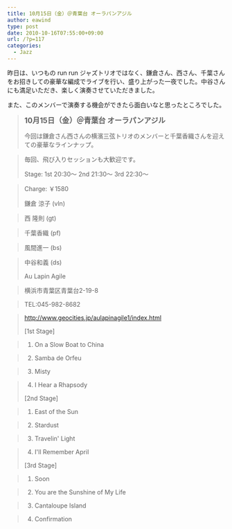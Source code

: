 ```yaml
---
title: 10月15日（金）＠青葉台 オーラパンアジル
author: eawind
type: post
date: 2010-10-16T07:55:00+09:00
url: /?p=117
categories:
  - Jazz
---
```

昨日は、いつもの run run ジャズトリオではなく、鎌倉さん、西さん、千葉さんをお招きしての豪華な編成でライブを行い、盛り上がった一夜でした。中谷さんにも満足いただき、楽しく演奏させていただきました。

また、このメンバーで演奏する機会ができたら面白いなと思ったところでした。

> **<big>10月15日（金）＠青葉台 オーラパンアジル</big>**
>
> 今回は鎌倉さん西さんの横濱三弦トリオのメンバーと千葉香織さんを迎えての豪華なラインナップ。

> 毎回、飛び入りセッションも大歓迎です。
>
> Stage: 1st 20:30〜 2nd 21:30〜 3rd 22:30〜

> Charge: ￥1580
>
> 鎌倉 涼子 (vln)

> 西 隆則 (gt)

> 千葉香織 (pf)

> 風間進一 (bs)

> 中谷和義 (ds)
>
> Au Lapin Agile

> 横浜市青葉区青葉台2-19-8

> TEL:045-982-8682

> http://www.geocities.jp/aulapinagile1/index.html
>
> [1st Stage]

> 1. On a Slow Boat to China

> 2. Samba de Orfeu

> 3. Misty

> 4. I Hear a Rhapsody
>
> [2nd Stage]

> 1. East of the Sun

> 2. Stardust

> 3. Travelin' Light

> 4. I'll Remember April
>
> [3rd Stage]

> 1. Soon

> 2. You are the Sunshine of My Life

> 3. Cantaloupe Island

> 4. Confirmation
